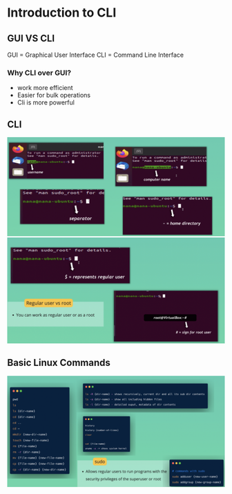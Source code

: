 # Introduction to CLI

## GUI VS CLI
GUI = Graphical User Interface
CLI = Command Line Interface
### Why CLI over GUI?
* work more efficient
* Easier for bulk operations
* Cli is more powerful 

## CLI

<img src="./images/cli-1.png" alt="My Image">

<img src="./images/cli-2.png" alt="My Image">

## Basic Linux Commands
<img src="./images/commands.png" alt="My Image">